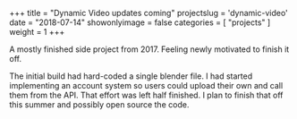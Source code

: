 +++
title = "Dynamic Video updates coming"
projectslug = 'dynamic-video'
date = "2018-07-14"
showonlyimage = false
categories = [ "projects" ]
weight = 1
+++

A mostly finished side project from 2017. Feeling newly motivated to finish it off.
<!--more-->

The initial build had hard-coded a single blender file. I had started implementing an account system 
so users could upload their own and call them from the API. That effort was left half finished. I 
plan to finish that off this summer and possibly open source the code.
